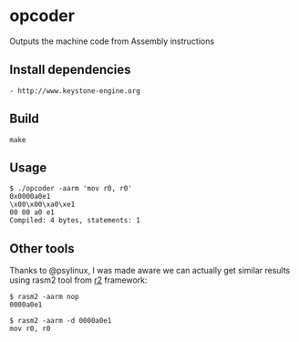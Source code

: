# opcoder

Outputs the machine code from Assembly instructions

## Install dependencies

    - http://www.keystone-engine.org

## Build

    make

## Usage

    $ ./opcoder -aarm 'mov r0, r0'
    0x0000a0e1
    \x00\x00\xa0\xe1
    00 00 a0 e1
    Compiled: 4 bytes, statements: 1

## Other tools

Thanks to @psylinux, I was made aware we can actually get similar results using rasm2 tool from [r2](https://radare.org/r/) framework:

    $ rasm2 -aarm nop
    0000a0e1
    
    $ rasm2 -aarm -d 0000a0e1
    mov r0, r0
